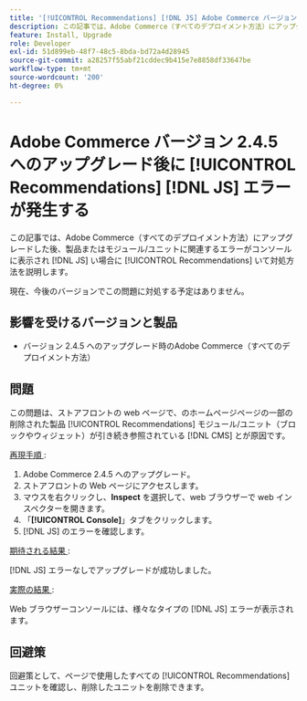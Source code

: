 ```yaml
---
title: '[!UICONTROL Recommendations] [!DNL JS] Adobe Commerce バージョン 2.4.5 へのアップグレード後にエラーが発生する'
description: この記事では、Adobe Commerce（すべてのデプロイメント方法）にアップグレードした後、[!UICONTROL Recommendations] 品モジュールに関連するエラーがコンソールに表示される場合に対処する  [!DNL JS]  策を説明します。
feature: Install, Upgrade
role: Developer
exl-id: 51d899eb-48f7-48c5-8bda-bd72a4d28945
source-git-commit: a28257f55abf21cddec9b415e7e8858df33647be
workflow-type: tm+mt
source-wordcount: '200'
ht-degree: 0%

---
```


# Adobe Commerce バージョン 2.4.5 へのアップグレード後に [!UICONTROL Recommendations] [!DNL JS] エラーが発生する

この記事では、Adobe Commerce（すべてのデプロイメント方法）にアップグレードした後、製品またはモジュール/ユニットに関連するエラーがコンソールに表示され [!DNL JS] い場合に [!UICONTROL Recommendations] いて対処方法を説明します。

現在、今後のバージョンでこの問題に対処する予定はありません。

## 影響を受けるバージョンと製品

* バージョン 2.4.5 へのアップグレード時のAdobe Commerce（すべてのデプロイメント方法）

## 問題

この問題は、ストアフロントの web ページで、のホームページページの一部の削除された製品 [!UICONTROL Recommendations] モジュール/ユニット（ブロックやウィジェット）が引き続き参照されている [!DNL CMS] とが原因です。

<u> 再現手順 </u>:

1. Adobe Commerce 2.4.5 へのアップグレード。
1. ストアフロントの Web ページにアクセスします。
1. マウスを右クリックし、**Inspect** を選択して、web ブラウザーで web インスペクターを開きます。
1. 「**[!UICONTROL Console]**」タブをクリックします。
1. [!DNL JS] のエラーを確認します。

<u> 期待される結果 </u>:

[!DNL JS] エラーなしでアップグレードが成功しました。

<u> 実際の結果 </u>:

Web ブラウザーコンソールには、様々なタイプの [!DNL JS] エラーが表示されます。

## 回避策

回避策として、ページで使用したすべての [!UICONTROL Recommendations] ユニットを確認し、削除したユニットを削除できます。
